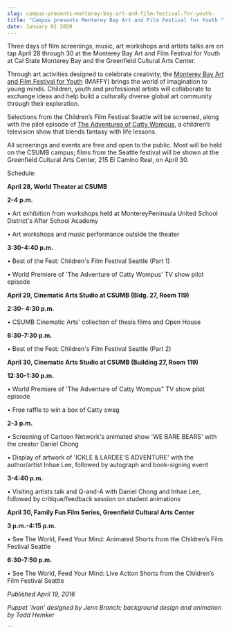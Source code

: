 ```yaml
---
slug: campus-presents-monterey-bay-art-and-film-festival-for-youth-
title: "Campus presents Monterey Bay Art and Film Festival for Youth "
date: January 01 2020
---
```


 
<p>
  Three days of film screenings, music, art workshops and artists talks are on
  tap April 28 through 30 at the Monterey Bay Art and Film Festival for Youth at
  Cal State Monterey Bay and the Greenfield Cultural Arts Center.
</p>
<p>
  Through art activities designed to celebrate creativity, the
  <a href="https://www.maffy.org/"
    >Monterey Bay Art and Film Festival for Youth</a
  >
  &#40;MAFFY&#41; brings the world of imagination to young minds. Children,
  youth and professional artists will collaborate to exchange ideas and help
  build a culturally diverse global art community through their exploration.
</p>
<p>
  Selections from the Children’s Film Festival Seattle will be screened, along
  with the pilot episode of
  <a
    href="https://www.gtweekly.com/index.php/santa&#45;cruz&#45;news/santa&#45;cruz&#45;local&#45;news/6826&#45;teen&#45;screen.html"
    >The Adventures of Catty Wompus</a
  >, a children’s television show that blends fantasy with life lessons.
</p>
<p>
  All screenings and events are free and open to the public. Most will be held
  on the CSUMB campus; films from the Seattle festival will be shown at the
  Greenfield Cultural Arts Center, 215 El Camino Real, on April 30.
</p>
<p>Schedule:</p>
<p><strong>April 28, World Theater at CSUMB</strong></p>
<p><strong>2&#45;4 p.m.</strong></p>
<p>
  • Art exhibition from workshops held at MontereyPeninsula United School
  District's After School Academy
</p>
<p>• Art workshops and music performance outside the theater</p>
<p><strong>3:30&#45;4:40 p.m.</strong></p>
<p>• Best of the Fest: Children's Film Festival Seattle &#40;Part 1&#41;</p>
<p>• World Premiere of 'The Adventure of Catty Wompus' TV show pilot episode</p>
<p>
  <strong
    >April 29, Cinematic Arts Studio at CSUMB &#40;Bldg. 27, Room
    119&#41;</strong
  >
</p>
<p><strong>2:30&#45; 4:30 p.m.</strong></p>
<p>• CSUMB Cinematic Arts' collection of thesis films and Open House</p>
<p><strong>6:30&#45;7:30 p.m.</strong></p>
<p>• Best of the Fest: Children's Film Festival Seattle &#40;Part 2&#41;</p>
<p>
  <strong
    >April 30, Cinematic Arts Studio at CSUMB &#40;Building 27, Room
    119&#41;</strong
  >
</p>
<p><strong>12:30&#45;1:30 p.m.</strong></p>
<p>• World Premiere of 'The Adventure of Catty Wompus" TV show pilot episode</p>
<p>• Free raffle to win a box of Catty swag</p>
<p><strong>2&#45;3 p.m.</strong></p>
<p>
  • Screening of Cartoon Network's animated show 'WE BARE BEARS' with the
  creator Daniel Chong
</p>
<p>
  • Display of artwork of 'ICKLE &amp; LARDEE'S ADVENTURE' with the
  author/artist Inhae Lee, followed by autograph and book&#45;signing event
</p>
<p><strong>3&#45;4:40 p.m.</strong></p>
<p>
  • Visiting artists talk and Q&#45;and&#45;A with Daniel Chong and Inhae Lee,
  followed by critique/feedback session on student animations
</p>
<p>
  <strong
    >April 30, Family Fun Film Series, Greenfield Cultural Arts Center</strong
  >
</p>
<p><strong>3 p.m.&#45;4:15 p.m.</strong></p>
<p>
  • See The World, Feed Your Mind: Animated Shorts from the Children’s Film
  Festival Seattle
</p>
<p><strong>6:30&#45;7:50 p.m.</strong></p>
<p>
  • See The World, Feed Your Mind: Live Action Shorts from the Children’s Film
  Festival Seattle
</p>
<p><em>Published April 19, 2016</em></p>
<p>
  <em
    >Puppet 'Ivan' designed by Jenn Branch; background design and animation by
    Todd Hemker</em
  >
</p>
```
